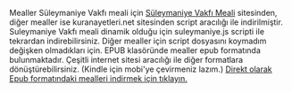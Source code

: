 Mealler Süleymaniye Vakfı meali için <a href="https://www.suleymaniyevakfimeali.com/">Süleymaniye Vakfı Meali</a> sitesinden, diğer mealler ise kuranayetleri.net sitesinden script aracılığı ile indirilmiştir.
Suleymaniye Vakfı meali dinamik olduğu için suleymaniye.js scripti ile tekrardan indirebilirsiniz. Diğer mealler için script dosyasını koymadım değişken olmadıkları için.
EPUB klasöründe mealler epub formatında bulunmaktadır. Çeşitli internet sitesi aracılığı ile diğer formatlara dönüştürebilirsiniz. (Kindle için mobi'ye çevirmeniz lazım.)
<a href="https://github.com/alialparslan/Kuran-Meali-Ebook-Olusturucu/wiki/Kuran%C4%B1-Kerim-Ebook-%C4%B0ndir">Direkt olarak Epub formatındaki mealleri indirmek için tıklayın.</a>
